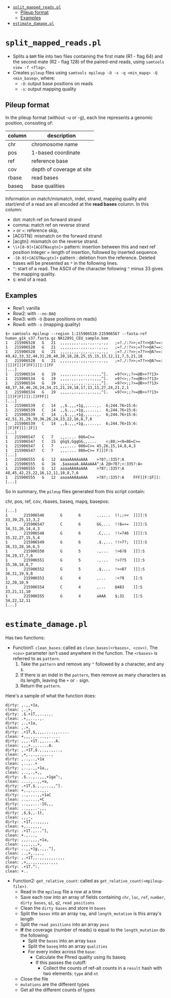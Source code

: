<!-- vim-markdown-toc GFM -->
* [`split_mapped_reads.pl`](#split_mapped_readspl)
    * [Pileup format](#pileup-format)
    * [Examples](#examples)
* [`estimate_damage.pl`](#estimate_damagepl)

<!-- vim-markdown-toc -->

# `split_mapped_reads.pl`

* Splits a `BAM` file into two files containing the first mate (R1 - flag 64) and the
second mate (R2 - flag 128) of the paired-end reads, using `samtools view -f <flag>`.
* Creates `pileup` files using `samtools mpileup -O -s -q <min_mapq> -Q <min_baseq>`, where:
    - `-O`: output base positions on reads
    - `-s`: output mapping quality

## Pileup format

In the pileup format (without -u or -g), each line represents
a genomic position, consisting of:

| column   | description                |
|----------|----------------------------|
| chr      | chromosome name            |
| pos      | 1-based coordinate         |
| ref      | reference base             |
| cov      | depth of coverage at site  |
| rbase    | read bases                 |
| baseq    | base qualities             |

Information on match/mismatch, indel, strand, mapping quality and start/end of
a read are all encoded at the __read bases__ column. In this column:

- dot: match ref on forward strand
- comma:  match ref on reverse strand
- `>` or `<`: reference skip,
- [ACGTN]: mismatch on the forward strand
- [acgtn]: mismatch on the reverse strand.
- `\\+[0-9]+[ACGTNacgtn]+` pattern: insertion between this and next ref position
  Integer = length of insertion, followed by inserted sequence.
- `-[0-9]+[ACGTNacgtn]+` pattern : deletion from the reference.
  Deleted bases will be presented as `*` in the following lines.
- `^`: start of a read. The ASCII of the character following `^` minus 33 gives
  the mapping quality.
- `$`: end of a read.

## Examples

* Row1: vanilla
* Row2: with `--no-BAQ`
* Row3: with `-O` (base positions on reads)
* Row4: with `-s` (mapping quality)

```
$> samtools mpileup --region 1:215906528-215906567 --fasta-ref human_g1k_v37.fasta.gz NA12891_CEU_sample.bam
1	215906528	G	21	,,,,,,,,.,,,.,,..,.,,	;=?./:?>>;=7?>>@A?==:
1	215906528	G	21	,,,,,,,,.,,,.,,..,.,,	;=?./:?>>;=7?>>@A?==:
1	215906528	G	21	,,,,,,,,.,,,.,,..,.,,	;=?./:?>>;=7?>>@A?==:	49,42,33,32,44,31,28,40,20,18,28,25,15,15,13,12,11,7,5,21,18
1	215906528	G	21	,,,,,,,,.,,,.,,..,.,,	;=?./:?>>;=7?>>@A?==:	]]]]F]]]F]FF]]]]:]]FF
[...]
1	215906534	G	19	,,,,.,,.,,..,.,,,,^].	=9?<>;;?>=@B>>??13>
1	215906534	G	19	,,,,.,,.,,..,.,,,,^].	=9?<>;;?>=@B>>??13>
1	215906534	G	19	,,,,.,,.,,..,.,,,,^].	=9?<>;;?>=@B>>??13>	48,37,34,46,26,24,34,21,21,19,18,17,13,11,27,24,21,2,1
1	215906534	G	19	,,,,.,,.,,..,.,,,,^].	=9?<>;;?>=@B>>??13>	]]]]F]F]]]]:]]FFF]]
[...]
1	215906539	C	14	,,$.,,,+1g,,....,.	6;244.76>15:6:
1	215906539	C	14	,,$.,,,+1g,,....,.	6;244.76>15:6:
1	215906539	C	14	,,$.,,,+1g,,....,.	6;244.76>15:6:	42,51,31,29,39,36,26,24,23,22,16,8,7,6
1	215906539	C	14	,,$.,,,+1g,,....,.	6;244.76>15:6:	]]F]FF]]]:]F]]
[...]
1	215906547	C	7	,,,....	086=C>=
1	215906547	C	15	gGg$,GggGG,,....	<;80;><9=86=C>=
1	215906547	C	7	,,,....	086=C>=	45,26,15,14,8,4,3
1	215906547	C	7	,,,....	086=C>=	F]]]F:S
[...]
1	215906555	G	12	aaaaAAAAaAAA	>?8?;:335?:A
1	215906555	G	16	.$aaaaaA.AAAaAAA^:A	2@>?8?;<:335?:A>
1	215906555	G	12	aaaaAAAAaAAA	>?8?;:335?:A	48,45,42,23,22,16,12,11,10,8,7,6
1	215906555	G	12	aaaaAAAAaAAA	>?8?;:335?:A	FFF]]F:SF]]:
[...]
```

So in summary, the `pileup` files generated from this script contain:

chr, pos, ref, cov, rbases, baseq, mapq, basepos:

```
[...]
1       215906546       G       6       ..,...  (!;;><  ]]]]:S  33,30,25,13,3,2
1       215906547       C       6       GG,...  !!8=>=  ]]]]:S  34,31,26,14,4,3
1       215906548       G       6       .C,...  !!=746  ]]]]:S  35,32,27,15,5,4
1       215906549       G       6       .$.,... !!>7?;  ]]]]:S  36,33,28,16,6,5
1       215906550       G       5       .,...   !>6?8   ]]]:S   34,29,17,7,6
1       215906551       G       5       .,...   !>7?5   ]]]:S   35,30,18,8,7
1       215906552       G       5       .$,...  !><87   ]]]:S   36,31,19,9,8
1       215906553       G       4       ,...    :<?9    ]]:S    32,20,10,9
1       215906554       C       4       ,...    @483    ]]:S    33,21,11,10
1       215906555       G       4       aAAA    $;31    ]]:S    34,22,12,11
[...]
```

# `estimate_damage.pl`

Has two functions:

* Function1: `clean_bases`: called as `clean_bases(<rbases>, <cov>)`. The `<cov>` parameter
  isn't used anywhere in the function. The `<rbases>` is referred to as `pattern`.
    1. Take the `pattern` and remove any `^` followed by a character, and any `$`.
    2. If there is an indel in the `pattern`, then remove as many characters as
       its length, leaving the `+` or `-` sign.
    3. Return the `pattern`.

Here's a sample of what the function does:


```
dirty: ,.,,+1a,
clean: ,.,+,
dirty: .$.+1T,,..,.,.
clean: .+,,..,.,.
dirty: ,.,+1a,
clean: ,.+,
dirty: .+1T,$,,,,....,,.....
clean: +,,,,,....,,.....
dirty: ,,,.+1T.,,.....A.
clean: ,,,+.,,.....A.
dirty: ,.+1T,$.,.,,.,,..,
clean: ,+,.,.,,.,,..,
dirty: ,..,..,+1a
clean: ,..,..+
dirty: ,..,.,,+1a,,
clean: ,..,.,+,,
dirty: .$...,..,,,+1ga^:,
clean: ....,..,,+a,
dirty: .+1T,$.,.,...,,^].
clean: +,.,.,...,,.
dirty: ..,....,,+1aC
clean: ..,....,+C
dirty: ..,,,...-1G,,,
clean: ..,,,..-,,,
dirty: ,$,$,,-1t,
clean: ,,,-,
dirty: .+1T,..,,,,,
clean: +,..,,,,,
dirty: .+1T.,...^],
clean: +.,...,
dirty: ,,,.,,,,+1a,
clean: ,,,.,,,+,
dirty: ..,,+1g,.,,.^],
clean: ..,+,.,,.,
dirty: ,.+1T,,.,,,,,,,.,,,
clean: ,+,,.,,,,,,,.,,,
dirty: .+1T.^:.
clean: +..
```

* Function2: `get_relative_count`: called as `get_relative_count(<mpileup-file>)`.
    * Read in the `mpileup` file a row at a time
    * Save each row into an array of fields containing `chr`, `loc`, `ref`,
      `number`, `dirty bases`, `q1`, `q2`, `read positions`
    * Clean the `dirty bases` and store in `bases`
    * Split the `bases` into an array `tmp`, and
      `length_mutation` is this array's length
    * Split the `read positions` into an array `poss`
    * __If__ the coverage (number of reads) is equal to the `length_mutation` do the
      following:
        * Split the `bases` into an array `base`
        * Split the `baseq` into an array `qualities`
        * For every index across the `base`:
            * Calculate the Phred quality using its baseq
            * If this passes the cutoff:
                * Collect the counts of ref-alt counts in a `result` hash with
                  two elements: `type` and `nt`
    * Close the file
    * `mutations` are the different types
    * Get all the different counts of types


